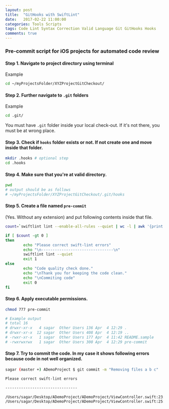 ```yaml
---
layout: post
title:  "GitHooks with SwiftLint"
date:   2017-02-22 11:00:00
categories: Tools Scripts
tags: Code Lint Syntax Correction Valid Language Git GitHooks Hooks
comments: true
---
```


### Pre-commit script for iOS projects for automated code review

#### Step 1. Navigate to project directory using terminal

Example

```sh
cd ~/myProjectsFolder/XYZProjectGitCheckout/
```

#### Step 2. Further navigate to `.git` folders

Example

```sh
cd .git/
```

You must have `.git` folder inside your local check-out. If it's not there, you must be at wrong place.

#### Step 3. Check if `hooks` folder exists or not. If not create one and move inside that folder.



```sh
mkdir .hooks # optional step
cd .hooks
```

#### Step 4. Make sure that you're at valid directory.

```sh
pwd
# output should be as follows
# ~/myProjectsFolder/XYZProjectGitCheckout/.git/hooks
```

#### Step 5. Create a file named `pre-commit`

(Yes. Without any extension)
and put following contents inside that file.

```sh
count=`swiftlint lint --enable-all-rules --quiet | wc -l | awk '{print $1}' | bc`

if [ $count -gt 0 ]
then
        echo "Please correct swift-lint errors"
        echo "\n--------------------------------\n"
        swiftlint lint --quiet
        exit 1
else
        echo "Code quality check done."
        echo "\nThank you for keeping the code clean."
        echo "\nCommiting code"
        exit 0
fi
```

#### Step 6. Apply executable permissions.

```sh
chmod 777 pre-commit

# Example output
# total 16
# drwxr-xr-x   4 sagar  Other Users	136 Apr  4 12:29 .
# drwxr-xr-x  12 sagar  Other Users	408 Apr  4 12:19 ..
# -rwxr-xr-x   1 sagar  Other Users	177 Apr  4 11:42 README.sample
# -rwxrwxrwx   1 sagar  Other Users	300 Apr  4 12:29 pre-commit
```

#### Step 7. Try to commit the code. In my case it shows following errors because code in not well organized.

```sh
sagar (master +) ADemoProject $ git commit -m "Removing files a b c"

Please correct swift-lint errors

--------------------------------

/Users/sagar/Desktop/ADemoProject/ADemoProject/ViewController.swift:23: warning: Vertical Whitespace Violation: Limit vertical whitespace to a single empty line. Currently 2. (vertical_whitespace)
/Users/sagar/Desktop/ADemoProject/ADemoProject/ViewController.swift:25: warning: Trailing Newline Violation: Files should have a single trailing newline. (trailing_newline)
```

